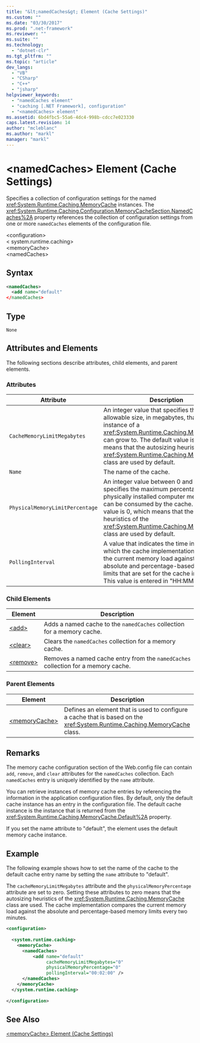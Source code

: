 ```yaml
---
title: "&lt;namedCaches&gt; Element (Cache Settings)"
ms.custom: ""
ms.date: "03/30/2017"
ms.prod: ".net-framework"
ms.reviewer: ""
ms.suite: ""
ms.technology: 
  - "dotnet-clr"
ms.tgt_pltfrm: ""
ms.topic: "article"
dev_langs: 
  - "VB"
  - "CSharp"
  - "C++"
  - "jsharp"
helpviewer_keywords: 
  - "namedCaches element"
  - "caching [.NET Framework], configuration"
  - "<namedCaches> element"
ms.assetid: 6bd4fbc5-55a6-4dc4-998b-cdcc7e023330
caps.latest.revision: 14
author: "mcleblanc"
ms.author: "markl"
manager: "markl"
---
```

# &lt;namedCaches&gt; Element (Cache Settings)
Specifies a collection of configuration settings for the named <xref:System.Runtime.Caching.MemoryCache> instances. The <xref:System.Runtime.Caching.Configuration.MemoryCacheSection.NamedCaches%2A> property references the collection of configuration settings from one or more `namedCaches` elements of the configuration file.  
  
 \<configuration>  
\< system.runtime.caching>  
\<memoryCache>  
\<namedCaches>  
  
## Syntax  
  
```xml  
<namedCaches>  
  <add name="default"   
</namedCaches>  
```  
  
## Type  
 `None`  
  
## Attributes and Elements  
 The following sections describe attributes, child elements, and parent elements.  
  
### Attributes  
  
|Attribute|Description|  
|---------------|-----------------|  
|`CacheMemoryLimitMegabytes`|An integer value that specifies the maximum allowable size, in megabytes, that an instance of a <xref:System.Runtime.Caching.MemoryCache> can grow to. The default value is 0, which means that the autosizing heuristics of the <xref:System.Runtime.Caching.MemoryCache> class are used by default.|  
|`Name`|The name of the cache.|  
|`PhysicalMemoryLimitPercentage`|An integer value between 0 and 100 that specifies the maximum percentage of physically installed computer memory that can be consumed by the cache. The default value is 0, which means that the autosizing heuristics of the <xref:System.Runtime.Caching.MemoryCache> class are used by default.|  
|`PollingInterval`|A value that indicates the time interval after which the cache implementation compares the current memory load against the absolute and percentage-based memory limits that are set for the cache instance. This value is entered in "HH:MM:SS" format.|  
  
### Child Elements  
  
|Element|Description|  
|-------------|-----------------|  
|[\<add>](../../../../../docs/framework/configure-apps/file-schema/runtime/add-element-for-namedcaches.md)|Adds a named cache to the `namedCaches` collection for a memory cache.|  
|[\<clear>](../../../../../docs/framework/configure-apps/file-schema/runtime/clear-element-for-namedcaches.md)|Clears the `namedCaches` collection for a memory cache.|  
|[\<remove>](../../../../../docs/framework/configure-apps/file-schema/runtime/remove-element-for-namedcaches.md)|Removes a named cache entry from the `namedCaches` collection for a memory cache.|  
  
### Parent Elements  
  
|Element|Description|  
|-------------|-----------------|  
|[\<memoryCache>](../../../../../docs/framework/configure-apps/file-schema/runtime/memorycache-element-cache-settings.md)|Defines an element that is used to configure a cache that is based on the <xref:System.Runtime.Caching.MemoryCache> class.|  
  
## Remarks  
 The memory cache configuration section of the Web.config file can contain `add`, `remove`, and `clear` attributes for the `namedCaches` collection. Each `namedCaches` entry is uniquely identified by the `name` attribute.  
  
 You can retrieve instances of memory cache entries by referencing the information in the application configuration files. By default, only the default cache instance has an entry in the configuration file. The default cache instance is the instance that is returned from the <xref:System.Runtime.Caching.MemoryCache.Default%2A> property.  
  
 If you set the name attribute to "default", the element uses the default memory cache instance.  
  
## Example  
 The following example shows how to set the name of the cache to the default cache entry name by setting the `name` attribute to "default".  
  
 The `cacheMemoryLimitMegabytes` attribute and the `physicalMemoryPercentage` attribute are set to zero. Setting these attributes to zero means that the autosizing heuristics of the <xref:System.Runtime.Caching.MemoryCache> class are used. The cache implementation compares the current memory load against the absolute and percentage-based memory limits every two minutes.  
  
```xml  
<configuration>  
  
  <system.runtime.caching>  
    <memoryCache>  
      <namedCaches>  
          <add name="default"   
               cacheMemoryLimitMegabytes="0"   
               physicalMemoryPercentage="0"  
               pollingInterval="00:02:00" />  
      </namedCaches>  
    </memoryCache>  
  </system.runtime.caching>  
  
</configuration>  
```  
  
## See Also  
 [\<memoryCache> Element (Cache Settings)](../../../../../docs/framework/configure-apps/file-schema/runtime/memorycache-element-cache-settings.md)
